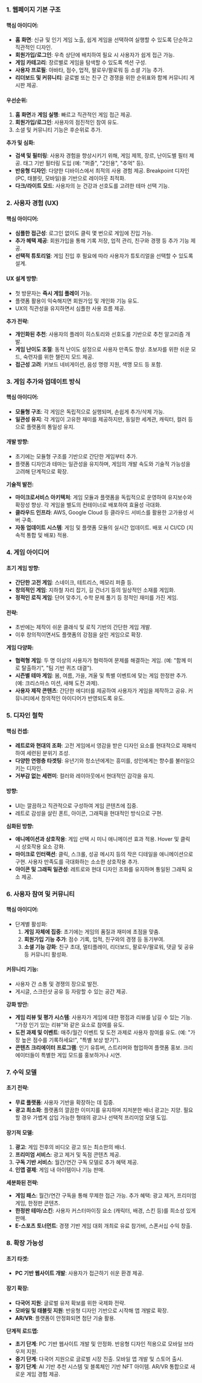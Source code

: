 ### 1. 웹페이지 기본 구조

#### 핵심 아이디어:
- **홈 화면**: 신규 및 인기 게임 노출, 쉽게 게임을 선택하여 실행할 수 있도록 단순하고 직관적인 디자인.
- **회원가입/로그인**: 우측 상단에 배치하여 필요 시 사용자가 쉽게 접근 가능.
- **게임 카테고리**: 장르별로 게임을 탐색할 수 있도록 섹션 구성.
- **사용자 프로필**: 아바타, 점수, 업적, 팔로우/팔로워 등 소셜 기능 추가.
- **리더보드 및 커뮤니티**: 글로벌 또는 친구 간 경쟁을 위한 순위표와 함께 커뮤니티 게시판 제공.

#### 우선순위:
1. **홈 화면**과 **게임 실행**: 빠르고 직관적인 게임 접근 제공.
2. **회원가입/로그인**: 사용자의 점진적인 참여 유도.
3. 소셜 및 커뮤니티 기능은 후순위로 추가.

**추가 및 심화:**
- **검색 및 필터링**: 사용자 경험을 향상시키기 위해, 게임 제목, 장르, 난이도별 필터 제공. 태그 기반 필터링 도입 (예: "퍼즐", "2인용", "추억" 등).
- **반응형 디자인**: 다양한 디바이스에서 최적의 사용 경험 제공. Breakpoint 디자인 (PC, 태블릿, 모바일)을 기반으로 레이아웃 최적화.
- **다크/라이트 모드**: 사용자의 눈 건강과 선호도를 고려한 테마 선택 기능.

### 2. 사용자 경험 (UX)

#### 핵심 아이디어:
- **심플한 접근성**: 로그인 없이도 클릭 몇 번으로 게임에 진입 가능.
- **추가 혜택 제공**: 회원가입을 통해 기록 저장, 업적 관리, 친구와 경쟁 등 추가 기능 제공.
- **선택적 튜토리얼**: 게임 진입 후 필요에 따라 사용자가 튜토리얼을 선택할 수 있도록 설계.

#### UX 설계 방향:
- 첫 방문자는 **즉시 게임 플레이** 가능.
- 플랫폼 활용이 익숙해지면 회원가입 및 개인화 기능 유도.
- UX의 직관성을 유지하면서 심플한 사용 흐름 제공.

**추가 전략:**
- **개인화된 추천**: 사용자의 플레이 히스토리와 선호도를 기반으로 추천 알고리즘 개발.
- **게임 난이도 조절**: 동적 난이도 설정으로 사용자 만족도 향상. 초보자를 위한 쉬운 모드, 숙련자를 위한 챌린지 모드 제공.
- **접근성 고려**: 키보드 네비게이션, 음성 명령 지원, 색맹 모드 등 포함.

### 3. 게임 추가와 업데이트 방식

#### 핵심 아이디어:
- **모듈형 구조**: 각 게임은 독립적으로 실행되며, 손쉽게 추가/삭제 가능.
- **일관성 유지**: 각 게임이 고유한 재미를 제공하지만, 동일한 세계관, 캐릭터, 컬러 등으로 플랫폼의 통일성 유지.

#### 개발 방향:
- 초기에는 모듈형 구조를 기반으로 간단한 게임부터 추가.
- 플랫폼 디자인과 테마는 일관성을 유지하며, 게임의 개발 속도와 기술적 가능성을 고려해 단계적으로 확장.

**기술적 발전:**
- **마이크로서비스 아키텍처**: 게임 모듈과 플랫폼을 독립적으로 운영하여 유지보수와 확장성 향상. 각 게임을 별도의 컨테이너로 배포하여 효율성 극대화.
- **클라우드 인프라**: AWS, Google Cloud 등 클라우드 서비스를 활용한 고가용성 서버 구축.
- **자동 업데이트 시스템**: 게임 및 플랫폼 모듈의 실시간 업데이트. 배포 시 CI/CD (지속적 통합 및 배포) 적용.

### 4. 게임 아이디어

#### 초기 게임 방향:
- **간단한 고전 게임**: 스네이크, 테트리스, 메모리 퍼즐 등.
- **창의적인 게임**: 지하철 자리 잡기, 길 건너기 등의 일상적인 소재를 게임화.
- **정적인 로직 게임**: 단어 맞추기, 수학 문제 풀기 등 정적인 재미를 가진 게임.

#### 전략:
- 초반에는 제작이 쉬운 클래식 및 로직 기반의 간단한 게임 개발.
- 이후 창의적이면서도 플랫폼의 강점을 살린 게임으로 확장.

**게임 다양화:**
- **협력형 게임**: 두 명 이상의 사용자가 협력하여 문제를 해결하는 게임. (예: "함께 미로 탈출하기", "팀 기반 퀴즈 대결").
- **시즌별 테마 게임**: 봄, 여름, 가을, 겨울 및 특별 이벤트에 맞는 게임 한정판 추가. (예: 크리스마스 미션, 새해 도전 과제).
- **사용자 제작 콘텐츠**: 간단한 에디터를 제공하여 사용자가 게임을 제작하고 공유. 커뮤니티에서 창의적인 아이디어가 반영되도록 유도.

### 5. 디자인 철학

#### 핵심 컨셉:
- **레트로와 현대의 조화**: 고전 게임에서 영감을 받은 디자인 요소를 현대적으로 재해석하여 세련된 분위기 조성.
- **다양한 연령층 타겟팅**: 유년기와 청소년에게는 흥미를, 성인에게는 향수를 불러일으키는 디자인.
- **거부감 없는 세련미**: 컬러와 레이아웃에서 현대적인 감각을 유지.

#### 방향:
- UI는 깔끔하고 직관적으로 구성하여 게임 콘텐츠에 집중.
- 레트로 감성을 살린 폰트, 아이콘, 그래픽을 현대적인 방식으로 구현.

**심화된 방향:**
- **애니메이션과 상호작용**: 게임 선택 시 미니 애니메이션 효과 적용. Hover 및 클릭 시 상호작용 요소 강화.
- **마이크로 인터랙션**: 클릭, 스크롤, 성공 메시지 등의 작은 디테일을 애니메이션으로 구현. 사용자 만족도를 극대화하는 소소한 상호작용 추가.
- **아이콘 및 그래픽 일관성**: 레트로와 현대 디자인 조화를 유지하며 통일된 그래픽 요소 제공.

### 6. 사용자 참여 및 커뮤니티

#### 핵심 아이디어:
- 단계별 활성화:
  1. **게임 자체에 집중**: 초기에는 게임의 품질과 재미에 초점을 맞춤.
  2. **회원가입 기능 추가**: 점수 기록, 업적, 친구와의 경쟁 등 동기부여.
  3. **소셜 기능 강화**: 친구 초대, 멀티플레이, 리더보드, 팔로우/팔로워, 댓글 및 공유 등 커뮤니티 활성화.

#### 커뮤니티 기능:
- 사용자 간 소통 및 경쟁의 장으로 발전.
- 게시글, 스크린샷 공유 등 자랑할 수 있는 공간 제공.

**강화 방안:**
- **게임 리뷰 및 평가 시스템**: 사용자가 게임에 대한 평점과 리뷰를 남길 수 있는 기능. "가장 인기 있는 리뷰"와 같은 요소로 참여를 유도.
- **도전 과제 및 이벤트**: 매주/월간 이벤트 및 도전 과제로 사용자 참여를 유도. (예: "가장 높은 점수를 기록하세요!", "특별 보상 받기").
- **콘텐츠 크리에이터 프로그램**: 인기 유튜버, 스트리머와 협업하여 플랫폼 홍보. 크리에이터들이 특별한 게임 모드를 홍보하거나 시연.

### 7. 수익 모델

#### 초기 전략:
- **무료 플랫폼**: 사용자 기반을 확장하는 데 집중.
- **광고 최소화**: 플랫폼의 깔끔한 이미지를 유지하며 지저분한 배너 광고는 지양. 필요할 경우 가볍게 삽입 가능한 형태의 광고나 선택적 프리미엄 모델 도입.

#### 장기적 모델:
1. **광고**: 게임 전후의 비디오 광고 또는 최소한의 배너.
2. **프리미엄 서비스**: 광고 제거 및 독점 콘텐츠 제공.
3. **구독 기반 서비스**: 월간/연간 구독 모델로 추가 혜택 제공.
4. **인앱 결제**: 게임 내 아이템이나 기능 판매.

**세분화된 전략:**
- **게임 패스**: 월간/연간 구독을 통해 무제한 접근 가능. 추가 혜택: 광고 제거, 프리미엄 게임, 한정판 콘텐츠.
- **한정판 테마/스킨**: 사용자 커스터마이징 요소 (캐릭터, 배경, 스킨 등)를 희소성 있게 판매.
- **E-스포츠 토너먼트**: 경쟁 기반 게임 대회 개최로 유료 참가비, 스폰서십 수익 창출.

### 8. 확장 가능성

#### 초기 타겟:
- **PC 기반 웹사이트 개발**: 사용자가 접근하기 쉬운 환경 제공.

#### 장기 확장:
- **다국어 지원**: 글로벌 유저 확보를 위한 국제화 전략.
- **모바일 및 태블릿 지원**: 반응형 디자인 기반으로 시작해 앱 개발로 확장.
- **AR/VR**: 플랫폼이 안정화되면 첨단 기술 활용.

**단계적 로드맵:**
- **초기 단계**: PC 기반 웹사이트 개발 및 안정화. 반응형 디자인 적용으로 모바일 브라우저 지원.
- **중기 단계**: 다국어 지원으로 글로벌 시장 진출. 모바일 앱 개발 및 스토어 출시.
- **장기 단계**: AI 기반 추천 시스템 및 블록체인 기반 NFT 아이템. AR/VR 통합으로 새로운 게임 경험 제공.
